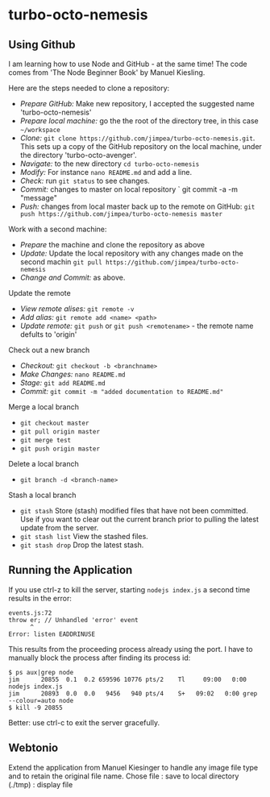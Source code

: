 turbo-octo-nemesis
==================

Using Github
------------

I am learning how to use Node and GitHub - at the same time! The code comes from 'The Node Beginner Book' by Manuel Kiesling.

Here are the steps needed to clone a repository:

- *Prepare GitHub:* Make new repository, I accepted the suggested name 'turbo-octo-nemesis'
- *Prepare local machine:* go the the root of the directory tree, in this case `~/workspace`
- *Clone:* `git clone https://github.com/jimpea/turbo-octo-nemesis.git`. This sets up a copy of the GitHub repository on the local machine, under the directory 'turbo-octo-avenger'.
- *Navigate:* to the new directory `cd turbo-octo-nemesis`
- *Modify:* For instance  `nano README.md` and add a line.
- *Check:* run `git status` to see changes.
- *Commit:* changes to master on local repository ` git commit -a -m "message"
- *Push:* changes from local master back up to the remote on GitHub: `git push https://github.com/jimpea/turbo-octo-nemesis master`

Work with a second machine:

- *Prepare* the machine and clone the repository as above
- *Update:* Update the local repository with any changes made on the second machin `git pull https://github.com/jimpea/turbo-octo-nemesis`
- *Change and Commit:* as above.

Update the remote

- *View remote alises:* `git remote -v`
- *Add alias:* `git remote add <name> <path>`
- *Update remote:* `git push` or `git push <remotename>` - the remote name defults to 'origin'

Check out a new branch

- *Checkout:* `git checkout -b <branchname>`
- *Make Changes:* `nano README.md`
- *Stage:* `git add README.md`
- *Commit:* `git commit -m "added documentation to README.md"`

Merge a local branch

- `git checkout master`
- `git pull origin master`
- `git merge test`
- `git push origin master`

Delete a local branch

- `git branch -d <branch-name>`

Stash a local branch

- `git stash` Store (stash) modified files that have not been committed. Use if you want to clear out the current branch prior to pulling the latest update from the server.
- `git stash list` View the stashed files.
- `git stash drop` Drop the latest stash.

Running the Application
-----------------------

If you use ctrl-z to kill the server, starting `nodejs index.js` a second time results in the error:

    events.js:72
    throw er; // Unhandled 'error' event
          ^
    Error: listen EADDRINUSE

This results from the proceeding process already using the port. I have to manually block the process after finding its process id:

    $ ps aux|grep node
    jim      20855  0.1  0.2 659596 10776 pts/2    Tl     09:00   0:00 nodejs index.js
    jim      20893  0.0  0.0   9456   940 pts/4    S+   09:02   0:00 grep --colour=auto node
    $ kill -9 20855

Better: use ctrl-c to exit the server gracefully.

Webtonio
--------

Extend the application from Manuel Kiesinger to handle any image file type and to retain the original file name. Chose file : save to local directory (./tmp) : display file

    




 

